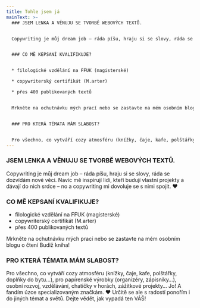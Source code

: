 ```yaml
---
title: Tohle jsem já
mainText: >-
  ### JSEM LENKA A VĚNUJU SE TVORBĚ WEBOVÝCH TEXTŮ.


  Copywriting je můj dream job – ráda píšu, hraju si se slovy, ráda se dozvídám nové věci. Navíc mě inspirují lidi, kteří budují vlastní projekty a dávají do nich srdce – no a copywriting mi dovoluje se s nimi spojit. ♥


  ### CO MĚ KEPSANÍ KVALIFIKUJE?


  * filologické vzdělání na FFUK (magisterské)

  * copywriterský certifikát (M.arter)

  * přes 400 publikovaných textů


  Mrkněte na ochutnávku mých prací nebo se zastavte na mém osobním blogu o čtení Budiž kniha!


  ### PRO KTERÁ TÉMATA MÁM SLABOST?


  Pro všechno, co vytváří cozy atmosféru (knížky, čaje, kafe, polštářky, doplňky do bytu…), pro papírenské výrobky (organizéry, zápisníky…), osobní rozvoj, vzdělávání, chatičky v horách, zážitkové projekty… Jo! A fandím úzce specializovaným značkám. ♥ Určitě se ale s radostí ponořím i do jiných témat a světů. Dejte vědět, jak vypadá ten VÁŠ!
---
```

### JSEM LENKA A VĚNUJU SE TVORBĚ WEBOVÝCH TEXTŮ.
Copywriting je můj dream job – ráda píšu, hraju si se slovy, ráda se dozvídám nové věci. Navíc mě inspirují lidi, kteří budují vlastní projekty a dávají do nich srdce – no a copywriting mi dovoluje se s nimi spojit. ♥

### CO MĚ KEPSANÍ KVALIFIKUJE?

* filologické vzdělání na FFUK (magisterské)
* copywriterský certifikát (M.arter)
* přes 400 publikovaných textů

Mrkněte na ochutnávku mých prací nebo se zastavte na mém osobním blogu o čtení Budiž kniha!

### PRO KTERÁ TÉMATA MÁM SLABOST?

Pro všechno, co vytváří cozy atmosféru (knížky, čaje, kafe, polštářky, doplňky do bytu…), pro papírenské výrobky (organizéry, zápisníky…), osobní rozvoj, vzdělávání, chatičky v horách, zážitkové projekty… Jo! A fandím úzce specializovaným značkám. ♥ Určitě se ale s radostí ponořím i do jiných témat a světů. Dejte vědět, jak vypadá ten VÁŠ!
